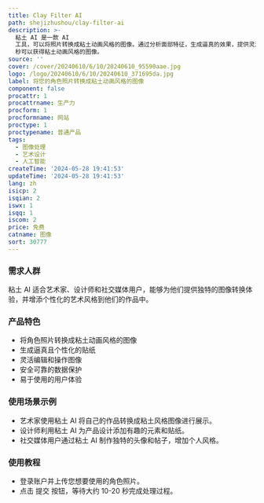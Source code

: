 ```yaml
---
title: Clay Filter AI
path: shejizhushou/clay-filter-ai
description: >-
  粘土 AI 是一款 AI
  工具，可以将照片转换成粘土动画风格的图像。通过分析面部特征，生成逼真的效果，提供灵活的编辑功能。价格定位为免费使用。使用比较简单，上传你的照片并提交，稍等10-20
  秒可以获得粘土动画风格的图像。
source: ''
cover: /cover/20240610/6/10/20240610_95590aae.jpg
logo: /logo/20240610/6/10/20240610_371695da.jpg
label: 将您的角色照片转换成粘土动画风格的图像
component: false
procattr: 1
procattrname: 生产力
procform: 1
procformname: 网站
proctype: 1
proctypename: 普通产品
tags:
  - 图像处理
  - 艺术设计
  - 人工智能
createTime: '2024-05-28 19:41:53'
updateTime: '2024-05-28 19:41:53'
lang: zh
isicp: 2
isqian: 2
iswx: 1
isqq: 1
iscom: 2
price: 免费
catname: 图像
sort: 30777
---
```




### 需求人群
粘土 AI 适合艺术家、设计师和社交媒体用户，能够为他们提供独特的图像转换体验，并增添个性化的艺术风格到他们的作品中。

### 产品特色
* 将角色照片转换成粘土动画风格的图像
* 生成逼真且个性化的贴纸
* 灵活编辑和操作图像
* 安全可靠的数据保护
* 易于使用的用户体验

### 使用场景示例
* 艺术家使用粘土 AI 将自己的作品转换成粘土风格图像进行展示。
* 设计师利用粘土 AI 为产品设计添加有趣的元素和贴纸。
* 社交媒体用户通过粘土 AI 制作独特的头像和帖子，增加个人风格。

### 使用教程
* 登录账户并上传您想要使用的角色照片。
* 点击  提交  按钮，等待大约 10-20 秒完成处理过程。

  
